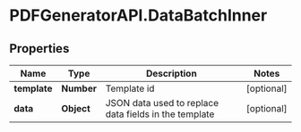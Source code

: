 # PDFGeneratorAPI.DataBatchInner

## Properties

Name | Type | Description | Notes
------------ | ------------- | ------------- | -------------
**template** | **Number** | Template id | [optional] 
**data** | **Object** | JSON data used to replace data fields in the template | [optional] 


